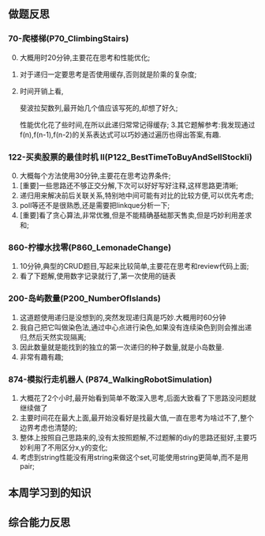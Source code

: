 ## 做题反思

### 70-爬楼梯(P70_ClimbingStairs)

0. 大概用时20分钟,主要花在思考和性能优化;
1. 对于递归一定要思考是否使用缓存,否则就是阶乘的复杂度;
2. 时间开销上看,

   斐波拉契数列,最开始几个值应该写死的,却想了好久;

   性能优化花了些时间,在所以此递归常常记得缓存; 3.其它题解参考:我发现通过f(n),f(n-1),f(n-2)的关系表达式可以巧妙通过遍历也得出答案,有趣.

### 122-买卖股票的最佳时机 II(P122_BestTimeToBuyAndSellStockIi)

0. 大概每个方法使用30分钟,主要花在思考边界条件;
1. [重要]一些思路还不够正交分解,下次可以好好写好注释,这样思路更清晰;
2. 递归用来解决前后关联关系,特别地中间可能有对比的比较方便,可以优先考虑;
3. poll等还不是很熟悉,还是需要把linkque分析一下;
4. [重要]看了贪心算法,非常优雅,但是不能精确基础那天售卖,但是巧妙利用差求和;

### 860-柠檬水找零(P860_LemonadeChange)

1. 10分钟,典型的CRUD题目,写起来比较简单,主要花在思考和review代码上面;
2. 看了下题解,使用数字记录就行了,第一次使用的链表

### 200-岛屿数量(P200_NumberOfIslands)

1. 这道题使用递归是没想到的,突然发现递归真是巧妙.大概用时60分钟
2. 我自己把它叫做染色法,通过中心点进行染色,如果没有连续染色到则会推出递归,然后天然实现隔离;
3. 因此数量就是能找到的独立的第一次递归的种子数量,就是小岛数量.
4. 非常有趣有趣;

### 874-模拟行走机器人 (P874_WalkingRobotSimulation)

1. 大概花了2个小时,最开始看到简单不敢深入思考,后面大致看了下思路没问题就继续做了
2. 主要时间花在最大上面,最开始没看好是找最大值,一直在思考为啥过不了,整个边界考虑也清楚的;
3. 整体上按照自己思路来的,没有太按照题解,不过题解的diy的思路还挺好,主要巧妙利用了不用区分x,y的变化;
4. 考虑到string性能没有用string来做这个set,可能使用string更简单,而不是用pair;

## 本周学习到的知识

## 综合能力反思

